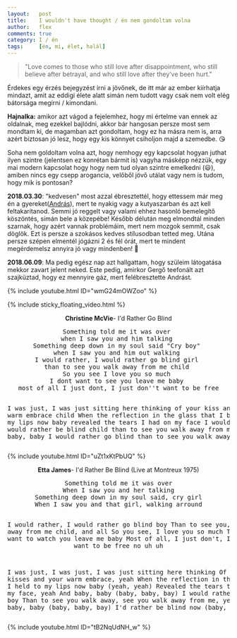 ```yaml
---
layout:   post
title:    I wouldn't have thought / én nem gondoltam volna
author:   flex
comments: true
category: I / én
tags:     [én, mi, élet, halál]
---
```


> "Love comes to those who still love after disappointment, who still believe after betrayal, and who still love after they’ve been hurt."

Érdekes egy érzés bejegyzést írni a jövőnek, de itt már az ember kiírhatja mindazt, amit az eddigi élete alatt simán nem tudott vagy csak nem volt elég bátorsága megírni / kimondani.

**Hajnalka:** amikor azt vágod a fejelemhez, hogy mi értelme van ennek az oldalnak, meg ezekkel bajlódni, akkor bár hangosan persze most sem mondtam ki, de magamban azt gondoltam, hogy ez ha másra nem is, arra azért biztosan jó lesz, hogy egy kis könnyet csiholjon majd a szemedbe. 😘

Soha nem goldoltam volna azt, hogy nemhogy egy kapcsolat hogyan juthat ilyen szintre (jelentsen ez konrétan bármit is) vagyha másképp nézzük, egy mai modern kapcsolat hogy hogy nem tud olyan szintre emelkedni (😃), amiben nincs egy csepp arogancia, velőből jövő utálat vagy nem is tudom, hogy mik is pontosan?

**2018.03.30**: "kedvesen" most azzal ébresztettél, hogy ettessem már meg én a gyereket([András](https://andras.fleischmann.hu/)), mert te nyakig vagy a kutyaszarban és azt kell feltakarítanod. Semmi jó reggelt vagy valami ehhez hasonló bemelegítő köszöntés, simán bele a közepébe! Később délután meg elmondtál minden szarnak, hogy azért vannak problémáim, mert nem mozgok semmit, csak döglök. Ezt is persze a szokásos kedves stílusodban tetted meg. Utána persze szépen elmentél jógázni 2 és fél órát, mert te mindent megérdemelsz annyira jó vagy mindenben! 👸

**2018.06.09**: Ma pedig egész nap azt hallgattam, hogy szüleim látogatása mekkor zavart jelent neked. Este pedig, amirkor Gergő teefonált azt szajküztad, hogy ez mennyire gáz, mert felébresztette Andrást.

{% include youtube.html ID="wmG24mOWZoo" %}

<!-- break -->

{% include sticky_floating_video.html %}

<p><center><b>Christine McVie</b>- I'd Rather Go Blind</center></p>

<center><pre>
Something told me it was over 
when I saw you and him talking 
Something deep down in my soul said "Cry boy" 
when I saw you and him out walking 
I would rather, I would rather go blind girl 
than to see you walk away from me child 
So you see I love you so much 
I dont want to see you leave me baby 
most of all I just dont, I just don''t want to be free

I was just, I was just sitting here thinking 
of your kiss and your warm embrace child 
When the reflection in the glass 
that I been held to my lips now baby 
revealed the tears I had on my face 
I would rather, I would rather be blind child 
than to see you walk away from me 
Baby, baby, baby I would rather go blind 
than to see you walk away from me
</pre></center>

{% include youtube.html ID="uZt1xKtPbUQ" %}

<p><center><b>Etta James</b>- I'd Rather Be Blind (Live at Montreux 1975)</center></p>

<center><pre>
Something told me it was over
When I saw you and her talking
Something deep down in my soul said, cry girl
When I saw you and that girl, walking arround

I would rather, I would rather go blind boy
Than to see you, walk away from me child, and all
So you see, I love you so much
That I don't want to watch you leave me baby
Most of all, I just don't, I just don't want to be free no uh uh

I was just, I was just, I was just sitting here thinking
Of your kisses and your warm embrace, yeah
When the reflection in the glass that I held to my lips now baby (yeah, yeah)
Revealed the tears that was on my face, yeah
And baby, baby (baby, baby, bay) I would rather be blind boy 
Than to see you walk away, see you walk away from me, yeah
Baby, baby, baby (baby, baby, bay) I'd rather be blind now (baby, baby, bay)
</pre></center>

{% include youtube.html ID="tB2NqUdNH_w" %}
